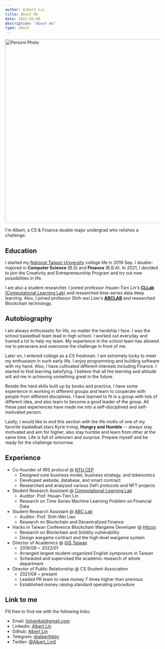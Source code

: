 ```yaml
---
author: Albert Lin
title: About Me
date: 2022-05-08
description: "About me"
type: about
---
```


<img src="/photo.jpeg" alt="Personl Photo" width="600"/>

I'm Albert, a CS & Finance double major undergrad who relishes a challenge.

## Education

I started my [National Taiwan University](https://www.ntu.edu.tw/english/) college life in 2019 Sep. I double-majored in **Computer Science** (B.S) and **Finance** (B.B.A). In 2021, I decided to join the Creativity and Entrepreneurship Program and try out new possibilities in life.

I am also a student researcher. I joined professor _Hsuan-Tien Lin's_ [**CLLab** (Computational Learning Lab)](https://learner.csie.ntu.edu.tw/doku.php) and researched time-series data deep learning. Also, I joined professor _Shih-wei Liao's_ [**ABCLAB**](https://www.csie.ntu.edu.tw/~liao/) and researched Blockchain technology.

## Autobiography

I am always enthusiastic for life, no matter the hardship I face. I was the school basketball team lead in high school. I worked out everyday and trained a lot to help my team. My experience in the school team has allowed me to persevere and overcome the challenge in front of me.

Later on, I entered college as a CS freshman. I am extremely lucky to meet my enthusiasm in such early life. I enjoy programming and building software with my hand. Also, I have cultivated different interests including Finance. I started to find learning satisfying. I believe that all the learning and altitude will aid me in achieving something great in the future.

Beside the hard skills built up by books and practice, I have some experience in working in different groups and learn to cooperate with people from different disciplines. I have learned to fit in a group with lots of different idea, and also learn to become a good leader of the group. All these past experiences have made me into a self-disciplined and self-motivated person.

Lastly, I would like to end this section with the life motto of one of my favorite basketball stars Kyrie Irving. **Hungry and Humble** -- always stay motivated and aim for higher; also stay humble and learn from other at the same time. Life is full of unknown and surprise. Prepare myself and be ready for the challenge tomorrow.

## Experience

- Co-founder of iRIS protocol @ [NTU CEP](https://cep.ntu.edu.tw/)
  - Designed core business model, business strategy, and tokenomics
  - Developed website, database, and smart contract
  - Researched and analyzed various DeFi protocols and NFT projects
- Student Research Assistant @ [Computational Learning Lab](https://learner.csie.ntu.edu.tw/doku.php)
  - Auditor: Prof. Hsuan-Tien Lin
  - Research on Time Series Machine Learning Problem on Financial Data
- Student Research Assistant @ [ABC Lab](https://www.csie.ntu.edu.tw/~liao/)
  - Auditor: Prof. Shih-Wei Liao
  - Research on Blockchain and Decentralized Finance
- Hacks in Taiwan Conference Blockchain Wargame Developer @ [Hitcon](https://hitcon.org/2021/)
  - Research on Blockchain and Solidity vulnerability
  - Design wargame contract and the high level wargame system
- Director of Academics @ [GIS Taiwan](https://gis-taiwan.ntu.edu.tw/)
  - 2019/09 ~ 2022/01
  - Arranged largest student-organized English symposium in Taiwan
  - Scheduled and supervised the academic research of whole department
- Director of Public Relationship @ CS Student Association
  - 2021/09 ~ present
  - Leaded PR team to raise money 7 times higher than previous
  - Established money raising standard operating procedure

## Link to me

Fill free to find me with the following links:

- Email: linhsinkai@gmail.com
- Linkedin: [Albert Lin](https://www.linkedin.com/in/albert-hk-lin/)
- Github: [Albert Lin](https://github.com/AlbertLin0327)
- Telegram: [@alberthklin](https://t.me/alberthklin)
- Twitter: [@Albert_Lin0](https://twitter.com/Albert_Lin0)
